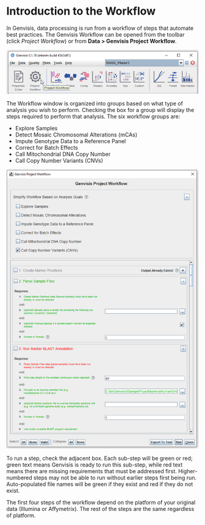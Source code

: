 # Introduction to the Workflow

In Genvisis, data processing is run from a workflow of steps that automate best practices. The Genvisis Workflow can be opened from the toolbar (click *Project Workflow*) or from **Data > Genvisis Project Workflow**.

![Image of the Genvisis toolbar with Workflow icon highlighted](/Images/GenvisisToolBarHighlight.png)

The Workflow window is organized into groups based on what type of analysis you wish to perform. Checking the box for a group will display the steps required to perform that analysis. The six workflow groups are:
- Explore Samples
- Detect Mosaic Chromosomal Alterations (mCAs)
- Impute Genotype Data to a Reference Panel
- Correct for Batch Effects
- Call Mitochondrial DNA Copy Number
- Call Copy Number Variants (CNVs) 

![Image of the Genvisis Project Workflow dialog box. Green text indicates steps that are ready to be run, while red text indicates steps for which prerequisites have not been met.](/Images/WorkflowShort.png)

To run a step, check the adjacent box. Each sub-step will be green or red; green text means Genvisis is ready to run this sub-step, while red text means there are missing requirements that must be addressed first. Higher-numbered steps may not be able to run without earlier steps first being run. Auto-populated file names will be green if they exist and red if they do not exist.

The first four steps of the workflow depend on the platform of your original data (Illumina or Affymetrix). The rest of the steps are the same regardless of platform.
